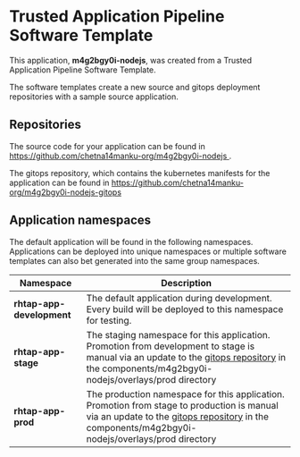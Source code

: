 # Trusted Application Pipeline Software Template

This application, **m4g2bgy0i-nodejs**, was created from a Trusted Application Pipeline Software Template.

The software templates create a new source and gitops deployment repositories with a sample source application. 

## Repositories

The source code for your application can be found in [https://github.com/chetna14manku-org/m4g2bgy0i-nodejs ](https://github.com/chetna14manku-org/m4g2bgy0i-nodejs ).
 
The gitops repository, which contains the kubernetes manifests for the application can be found in 
[https://github.com/chetna14manku-org/m4g2bgy0i-nodejs-gitops ](https://github.com/chetna14manku-org/m4g2bgy0i-nodejs-gitops ) 

## Application namespaces 

The default application will be found in the following namespaces. Applications can be deployed into unique namespaces or multiple software templates can also bet generated into the same group namespaces.  

|  Namespace   |  Description   |  
| -------- | -------- |   
| **rhtap-app-development** | The default application during development. Every build will be deployed to this namespace for testing. | 
| **rhtap-app-stage** | The staging namespace for this application. Promotion from development to stage is manual via an update to the [gitops repository](https://github.com/chetna14manku-org/m4g2bgy0i-nodejs-gitops ) in the components/m4g2bgy0i-nodejs/overlays/prod directory |  
| **rhtap-app-prod** | The production namespace for this application. Promotion from stage to production is manual via an update to the [gitops repository](https://github.com/chetna14manku-org/m4g2bgy0i-nodejs-gitops ) in the components/m4g2bgy0i-nodejs/overlays/prod directory | 